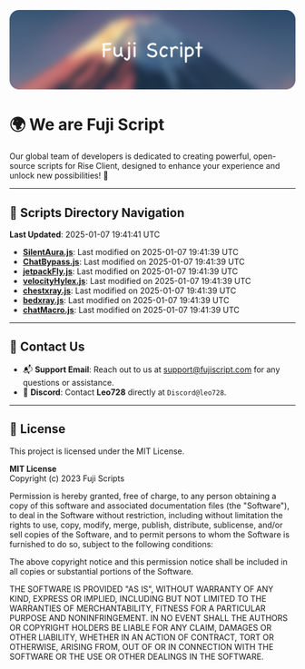![Banner](.github/b.webp)

# 🌍 **We are Fuji Script**

Our global team of developers is dedicated to creating powerful, open-source scripts for Rise Client, designed to enhance your experience and unlock new possibilities! 🌟

---
<!-- SCRIPTS_NAVIGATION_START -->
## 📂 **Scripts Directory Navigation**

**Last Updated**: 2025-01-07 19:41:41 UTC

- **[SilentAura.js](scripts/SilentAura.js)**: Last modified on 2025-01-07 19:41:39 UTC
- **[ChatBypass.js](scripts/ChatBypass.js)**: Last modified on 2025-01-07 19:41:39 UTC
- **[jetpackFly.js](scripts/jetpackFly.js)**: Last modified on 2025-01-07 19:41:39 UTC
- **[velocityHylex.js](scripts/velocityHylex.js)**: Last modified on 2025-01-07 19:41:39 UTC
- **[chestxray.js](scripts/chestxray.js)**: Last modified on 2025-01-07 19:41:39 UTC
- **[bedxray.js](scripts/bedxray.js)**: Last modified on 2025-01-07 19:41:39 UTC
- **[chatMacro.js](scripts/chatMacro.js)**: Last modified on 2025-01-07 19:41:39 UTC

<!-- SCRIPTS_NAVIGATION_END -->

---

## 💬 **Contact Us**  
- 📬 **Support Email**: Reach out to us at [support@fujiscript.com](mailto:support@fujiscript.com) for any questions or assistance.  
- 💬 **Discord**: Contact **Leo728** directly at `Discord@leo728`.

---

## 📜 **License**

This project is licensed under the MIT License.  

**MIT License**  
Copyright (c) 2023 Fuji Scripts  

Permission is hereby granted, free of charge, to any person obtaining a copy of this software and associated documentation files (the "Software"), to deal in the Software without restriction, including without limitation the rights to use, copy, modify, merge, publish, distribute, sublicense, and/or sell copies of the Software, and to permit persons to whom the Software is furnished to do so, subject to the following conditions:  

The above copyright notice and this permission notice shall be included in all copies or substantial portions of the Software.  

THE SOFTWARE IS PROVIDED "AS IS", WITHOUT WARRANTY OF ANY KIND, EXPRESS OR IMPLIED, INCLUDING BUT NOT LIMITED TO THE WARRANTIES OF MERCHANTABILITY, FITNESS FOR A PARTICULAR PURPOSE AND NONINFRINGEMENT. IN NO EVENT SHALL THE AUTHORS OR COPYRIGHT HOLDERS BE LIABLE FOR ANY CLAIM, DAMAGES OR OTHER LIABILITY, WHETHER IN AN ACTION OF CONTRACT, TORT OR OTHERWISE, ARISING FROM, OUT OF OR IN CONNECTION WITH THE SOFTWARE OR THE USE OR OTHER DEALINGS IN THE SOFTWARE.  
